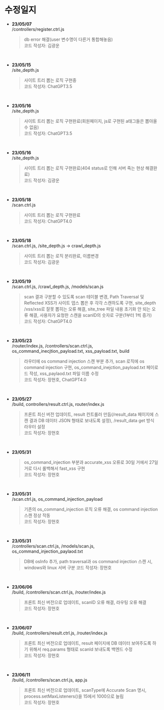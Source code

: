 # 수정일지

- **23/05/07**  
  /controllers/register.ctrl.js  
  > db error 해결(user 변수명이 다른거 통합해놓음)  
  > 코드 작성자: 김광운  

<br>

- **23/05/15**  
  /site_depth.js  
  > 사이트 트리 뽑는 로직 구현중  
  > 코드 작성자: ChatGPT3.5  

<br>

- **23/05/16**  
  /site_depth.js  
  > 사이트 트리 뽑는 로직 구현완료(회원페이지, js로 구현된 a태그들은 뽑아올수 없음)  
  > 코드 작성자: ChatGPT3.5  

<br>

- **23/05/16**  
  /site_depth.js  
  > 사이트 트리 뽑는 로직 구현완료(404 status로 인해 서버 죽는 현상 해결완료)  
  > 코드 작성자: 김광운  

<br>

- **23/05/18**  
  /scan.ctrl.js  
  > 사이트 트리 뽑는 로직 구현완료  
  > 코드 작성자: ChatGPT4.0  

<br>

- **23/05/18**  
  /scan.ctrl.js, /site_depth.js -> crawl_depth.js  
  > 사이트 트리 뽑는 로직 분리완료, 이름변경  
  > 코드 작성자: 김광운  

<br>

- **23/05/19**  
  /scan.ctrl.js, /crawl_depth.js, /models/scan.js  
  > scan 결과 구분할 수 있도록 scan 테이블 변경, Path Traversal 및 Reflected XSS가 사이트 뎁스 뽑은 후 각각 스캔하도록 구현, site_depth /xss/xss로 잘못 뽑히는 오류 해결, site_tree 파일 내용 초기화 안 되는 오류 해결, 사용자가 요청한 스캔을 scanID의 숫자로 구분(1부터 1씩 증가)  
  > 코드 작성자: ChatGPT4.0  

<br>

- **23/05/23**  
  /router/index.js, /controllers/scan.ctrl.js, os_command_inecjtion_payload.txt, xss_payload.txt, build  
  > 라우터에 os command injection 스캔 부분 추가, scan 로직에 os command injection 구현, os_command_inejction_payload.txt 페이로드 작성, xss_paylaod.txt 파일 이름 수정  
  > 코드 작성자: 장현호, ChatGPT4.0  

<br>

- **23/05/27**  
  /build, controllers/result.ctrl.js, router/index.js  
  > 프론트 최신 버전 업데이트, result 컨트롤러 만듬(/result_data 페이지에 스캔 결과 DB 데이터 JSON 형태로 보내도록 설정), /result_data get 방식 라우터 설정  
  > 코드 작성자: 장현호  

<br>

- **23/05/31**  
    
  > os_command_injection 부분과 accurate_xss 오류로 30일 거에서 27일 거로 다시 롤백해서 fast_xss 구현  
  > 코드 작성자: 장현호  

<br>

- **23/05/31**  
  /scan.ctrl.js, os_command_injection_payload  
  > 기존의 os_command_injection 로직 오류 해결, os command injection 스캔 정상 작동  
  > 코드 작성자: 장현호  

<br>

- **23/05/31**  
  /controllers/scan.ctrl.js, /models/scan.js, os_command_injection_paylaod.txt
  > DB에 osInfo 추가, path traversal과 os command injection 스캔 시, windows와 linux 서버 구분
  > 코드 작성자: 장현호  

<br>

- **23/06/06**  
  /build, /controllers/scan.ctrl.js, /router/index.js  
  > 프론트 최신 버전으로 업데이트, scanID 오류 해결, 라우팅 오류 해결  
  > 코드 작성자: 장현호  

<br>

- **23/06/07**  
  /build, /controllers/result.ctrl.js, /router/index.js  
  > 프론트 최신 버전으로 업데이트, result 페이지에 DB 데이터 보여주도록 하기 위해서 req.params 형태로 scanId 보내도록 백엔드 수정  
  > 코드 작성자: 장현호  

<br>

- **23/06/11**  
  /build, /controllers/scan.ctrl.js, app.js  
  > 프론트 최신 버전으로 업데이트, scanType에 Accurate Scan 명시, process.setMaxListeners()을 15에서 1000으로 늘림  
  > 코드 작성자: 장현호  